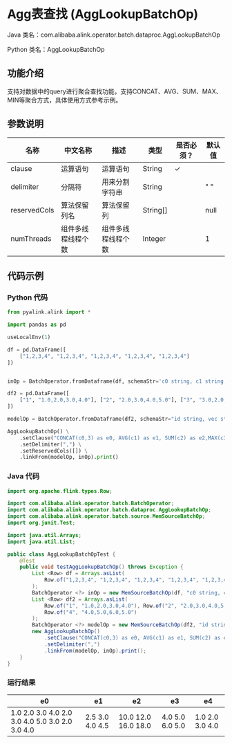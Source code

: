 # Agg表查找 (AggLookupBatchOp)
Java 类名：com.alibaba.alink.operator.batch.dataproc.AggLookupBatchOp

Python 类名：AggLookupBatchOp


## 功能介绍
支持对数据中的query进行聚合查找功能，支持CONCAT、AVG、SUM、MAX、MIN等聚合方式，具体使用方式参考示例。

## 参数说明

| 名称 | 中文名称 | 描述 | 类型 | 是否必须？ | 默认值 |
| --- | --- | --- | --- | --- | --- |
| clause | 运算语句 | 运算语句 | String | ✓ |  |
| delimiter | 分隔符 | 用来分割字符串 | String |  | " " |
| reservedCols | 算法保留列名 | 算法保留列 | String[] |  | null |
| numThreads | 组件多线程线程个数 | 组件多线程线程个数 | Integer |  | 1 |


## 代码示例
### Python 代码
```python
from pyalink.alink import *

import pandas as pd

useLocalEnv(1)

df = pd.DataFrame([
    ["1,2,3,4", "1,2,3,4", "1,2,3,4", "1,2,3,4", "1,2,3,4"]
])


inOp = BatchOperator.fromDataframe(df, schemaStr='c0 string, c1 string, c2 string, c3 string, c4 string')

df2 = pd.DataFrame([
    ["1", "1.0,2.0,3.0,4.0"], ["2", "2.0,3.0,4.0,5.0"], ["3", "3.0,2.0,3.0,4.0"],["4", "4.0,5.0,6.0,5.0"]
])

modelOp = BatchOperator.fromDataframe(df2, schemaStr="id string, vec string")

AggLookupBatchOp() \
	.setClause("CONCAT(c0,3) as e0, AVG(c1) as e1, SUM(c2) as e2,MAX(c3) as e3,MIN(c4) as e4") \
	.setDelimiter(",") \
	.setReservedCols([]) \
    .linkFrom(modelOp, inOp).print()
```
### Java 代码
```java
import org.apache.flink.types.Row;

import com.alibaba.alink.operator.batch.BatchOperator;
import com.alibaba.alink.operator.batch.dataproc.AggLookupBatchOp;
import com.alibaba.alink.operator.batch.source.MemSourceBatchOp;
import org.junit.Test;

import java.util.Arrays;
import java.util.List;

public class AggLookupBatchOpTest {
	@Test
	public void testAggLookupBatchOp() throws Exception {
		List <Row> df = Arrays.asList(
			Row.of("1,2,3,4", "1,2,3,4", "1,2,3,4", "1,2,3,4", "1,2,3,4")
		);
		BatchOperator <?> inOp = new MemSourceBatchOp(df, "c0 string, c1 string, c2 string, c3 string, c4 string");
		List <Row> df2 = Arrays.asList(
			Row.of("1", "1.0,2.0,3.0,4.0"), Row.of("2", "2.0,3.0,4.0,5.0"), Row.of("3", "3.0,2.0,3.0,4.0"),
			Row.of("4", "4.0,5.0,6.0,5.0")
		);
		BatchOperator <?> modelOp = new MemSourceBatchOp(df2, "id string, vec string");
		new AggLookupBatchOp()
			.setClause("CONCAT(c0,3) as e0, AVG(c1) as e1, SUM(c2) as e2,MAX(c3) as e3,MIN(c4) as e4")
			.setDelimiter(",")
			.linkFrom(modelOp, inOp).print();
	}
}
```

### 运行结果
| e0                                              | e1              | e2                  | e3              | e4              |
| ----------------------------------------------- | --------------- | ------------------- | --------------- | --------------- |
| 1.0 2.0 3.0 4.0 2.0 3.0 4.0 5.0 3.0 2.0 3.0 4.0 | 2.5 3.0 4.0 4.5 | 10.0 12.0 16.0 18.0 | 4.0 5.0 6.0 5.0 | 1.0 2.0 3.0 4.0 |
